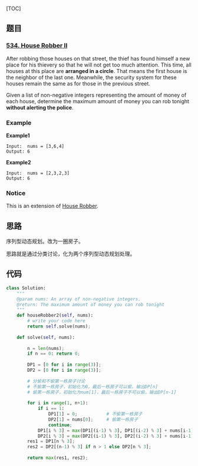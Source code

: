 [TOC]

## 题目

### [534. House Robber II](https://www.lintcode.com/problem/house-robber-ii/description)

After robbing those houses on that street, the thief has found himself a new place for his thievery so that he will not get too much attention. This time, all houses at this place are **arranged in a circle**. That means the first house is the neighbor of the last one. Meanwhile, the security system for these houses remain the same as for those in the previous street.

Given a list of non-negative integers representing the amount of money of each house, determine the maximum amount of money you can rob tonight **without alerting the police**.

### Example

**Example1**

```
Input:  nums = [3,6,4]
Output: 6
```

**Example2**

```
Input:  nums = [2,3,2,3]
Output: 6
```

### Notice

This is an extension of [House Robber](http://www.lintcode.com/problem/house-robber/).

## 思路

序列型动态规划。改为一圈房子。

思路就是通过分类讨论，化为两个序列型动态规划处理。

## 代码

```python
class Solution:
    """
    @param nums: An array of non-negative integers.
    @return: The maximum amount of money you can rob tonight
    """
    def houseRobber2(self, nums):
        # write your code here
        return self.solve(nums);
    
    def solve(self, nums):
        
        n = len(nums);
        if n == 0: return 0;
        
        DP1 = [0 for i in range(3)];
        DP2 = [0 for i in range(3)];
        
        # 分偷和不偷第一栋房子讨论
        # 不偷第一栋房子，初始化为0，最后一栋房子可以偷，输出DP[n]
        # 偷第一栋房子，初始化为num[1]，最后一栋房子不可以偷，输出DP[n-1]
        
        for i in range(1, n+1):
            if i == 1:
                DP1[1] = 0;           # 不偷第一栋房子
                DP2[1] = nums[0];     # 偷第一栋房子
                continue;
            DP1[i % 3] = max(DP1[(i-1) % 3], DP1[(i-2) % 3] + nums[i-1]); 
            DP2[i % 3] = max(DP2[(i-1) % 3], DP2[(i-2) % 3] + nums[i-1]); 
        res1 = DP1[n % 3];
        res2 = DP2[(n-1) % 3] if n > 1 else DP2[n % 3];
        
        return max(res1, res2);
```


